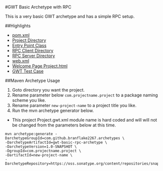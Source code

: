 #GWT Basic Archetype with RPC

This is a very basic GWT archetype and has a simple RPC setup. 

##Highlights
* [pom.xml](https://github.com/branflake2267/Archetypes/blob/master/archetypes/gwt-basic-rpc/pom.xml)
* [Project Directory](https://github.com/branflake2267/Archetypes/tree/master/archetypes/gwt-basic-rpc/src/main/java/org/gonevertical/project)
* [Entry Point Class](https://github.com/branflake2267/Archetypes/blob/master/archetypes/gwt-basic-rpc/src/main/java/org/gonevertical/project/client/ProjectEntryPoint.java)
* [RPC Client Directory](https://github.com/branflake2267/Archetypes/tree/master/archetypes/gwt-basic-rpc/src/main/java/org/gonevertical/project/client/rpc)
* [RPC Server Directory](https://github.com/branflake2267/Archetypes/blob/master/archetypes/gwt-basic-rpc/src/main/java/org/gonevertical/project/server/rpc/RpcServiceImpl.java)
* [web.xml](https://github.com/branflake2267/Archetypes/blob/master/archetypes/gwt-basic-rpc/src/main/webapp/WEB-INF/web.xml)
* [Welcome Page Project.html](https://github.com/branflake2267/Archetypes/blob/master/archetypes/gwt-basic-rpc/src/main/webapp/Project.html)
* [GWT Test Case](https://github.com/branflake2267/Archetypes/tree/master/archetypes/gwt-basic-rpc/src/test/java/org/gonevertical/project/client)

##Maven Archetype Usage

1. Goto directory you want the project.
2. Rename parameter below `com.projectname.project` to a package naming scheme you like.
3. Rename parameter `new-project-name` to a project title you like.
4. Run the mvn archetype generator below.

* This project Project.gwt.xml module name is hard coded and will will not be changed from the parameters below at this time.

```
mvn archetype:generate -DarchetypeGroupId=com.github.branflake2267.archetypes \
-DarchetypeArtifactId=gwt-basic-rpc-archetype \
-DarchetypeVersion=1.0-SNAPSHOT \
-DgroupId=com.projectname.project \
-DartifactId=new-project-name \
-DarchetypeRepository=https://oss.sonatype.org/content/repositories/snapshots
```
